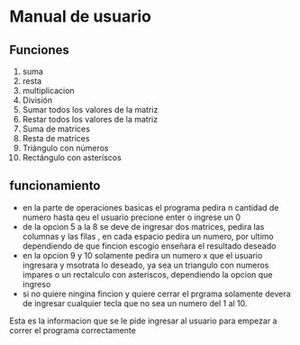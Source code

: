 # Manual de usuario
## Funciones
1. suma
2. resta
3. multiplicacion
4. División
5. Sumar todos los valores de la matriz
6. Restar todos los valores de la matriz
7. Suma de matrices
8. Resta de matrices
9. Triángulo con números
10. Rectángulo con asteríscos

## funcionamiento
+ en la parte de operaciones basicas el programa pedira n cantidad de numero hasta qeu el usuario precione enter o ingrese un 0 
+ de la opcion 5 a la 8 se deve de ingresar dos matrices, pedira las columnas y las filas , en cada espacio pedira un numero, por ultimo dependiendo de que fincion escogio enseñara el resultado deseado 
+ en la opcion 9 y 10 solamente pedira un numero x que el usuario ingresara y msotrata lo deseado, ya sea un triangulo con numeros impares o un rectalculo con asteriscos, dependiendo la opcion que ingreso
+ si no quiere ningina fincion y quiere cerrar el prgrama solamente devera de ingresar cualquier tecla que no sea un numero del 1 al 10.


Esta es la informacion que se le pide ingresar al usuario para empezar a correr el programa correctamente

